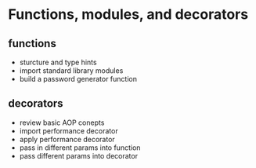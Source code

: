 # Functions, modules, and decorators
## functions
- sturcture and type hints
- import standard library modules
- build a password generator function

## decorators
- review basic AOP conepts
- import performance decorator
- apply performance decorator
- pass in different params into function
- pass different params into decorator